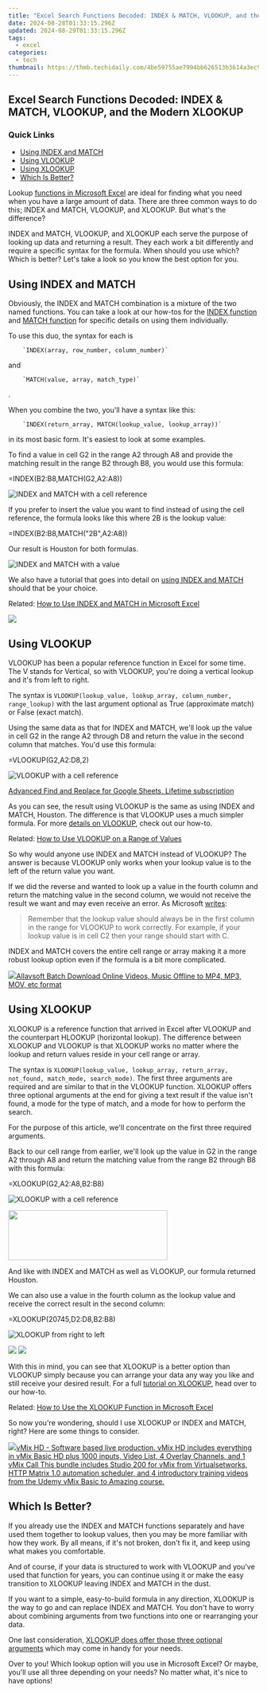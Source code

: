 ```yaml
---
title: "Excel Search Functions Decoded: INDEX & MATCH, VLOOKUP, and the Modern XLOOKUP"
date: 2024-08-28T01:33:15.296Z
updated: 2024-08-29T01:33:15.296Z
tags:
  - excel
categories:
  - tech
thumbnail: https://thmb.techidaily.com/4be59755ae7994bb626513b3614a3ec947be3b56430323187fb64d462d24a601.jpg
---
```


## Excel Search Functions Decoded: INDEX & MATCH, VLOOKUP, and the Modern XLOOKUP

### Quick Links

* [Using INDEX and MATCH](https://android-transfer.techidaily.com/in-2024-5-ways-to-transfer-music-from-samsung-galaxy-z-flip-5-to-other-android-devices-easily-drfone-by-drfone-transfer-from-android-transfer-from-android/)
* [Using VLOOKUP](https://fox-blue.techidaily.com/2024-approved-top-10-jpg-to-gif-converters-online-free/)
* [Using XLOOKUP](https://on-screen-recording.techidaily.com/new-2024-approved-streamline-your-zoom-meetings-screen-sharing-essentials/)
* [Which Is Better?](https://extra-guidance.techidaily.com/updated-quick-fix-techniques-for-social-media-collaborative-art/)

 Lookup [functions in Microsoft Excel](https://vimeo-videos.techidaily.com/in-2024-high-end-downloads-best-10-apps-for-extracting-vimeo-videos/) are ideal for finding what you need when you have a large amount of data. There are three common ways to do this; INDEX and MATCH, VLOOKUP, and XLOOKUP. But what's the difference?

 INDEX and MATCH, VLOOKUP, and XLOOKUP each serve the purpose of looking up data and returning a result. They each work a bit differently and require a specific syntax for the formula. When should you use which? Which is better? Let's take a look so you know the best option for you.

##  Using INDEX and MATCH

 Obviously, the INDEX and MATCH combination is a mixture of the two named functions. You can take a look at our how-tos for the [INDEX function](https://youtube-help.techidaily.com/in-2024-the-full-course-on-becoming-a-yt-creator-expert/) and [MATCH function](https://extra-guidance.techidaily.com/mirthful-missions-delving-into-the-goofy-movie-vhs-for-2024/) for specific details on using them individually.

 To use this duo, the syntax for each is 

        `INDEX(array, row_number, column_number)`
    
 and 

        `MATCH(value, array, match_type)`
    
 .

 When you combine the two, you'll have a syntax like this: 

        `INDEX(return_array, MATCH(lookup_value, lookup_array))`
    
 in its most basic form. It's easiest to look at some examples.

 To find a value in cell G2 in the range A2 through A8 and provide the matching result in the range B2 through B8, you would use this formula:

=INDEX(B2:B8,MATCH(G2,A2:A8))

![INDEX and MATCH with a cell reference](https://static1.howtogeekimages.com/wordpress/wp-content/uploads/2022/04/IndexMatchCell-ExcelLookupFunctions.png) 

 If you prefer to insert the value you want to find instead of using the cell reference, the formula looks like this where 2B is the lookup value:

=INDEX(B2:B8,MATCH("2B",A2:A8))

 Our result is Houston for both formulas.

![INDEX and MATCH with a value](https://static1.howtogeekimages.com/wordpress/wp-content/uploads/2022/04/IndexMatchValue-ExcelLookupFunctions.png) 

 We also have a tutorial that goes into detail on [using INDEX and MATCH](https://os-tips.techidaily.com/reviving-ipad-connectivity-essential-steps-for-reactivating-the-usb-driver/) should that be your choice.

Related: [How to Use INDEX and MATCH in Microsoft Excel](https://os-tips.techidaily.com/reviving-ipad-connectivity-essential-steps-for-reactivating-the-usb-driver/) 

<!-- affiliate ads begin -->
<a href="https://secure.2checkout.com/order/checkout.php?PRODS=4728277&QTY=1&AFFILIATE=108875&CART=1"><img src="https://secure.avangate.com/images/merchant/f7f07e7dab09533bc71247a5b29a7373/products/1_iDeviceMessageBox.png" border="0"></a>
<!-- affiliate ads end -->
##  Using VLOOKUP

 VLOOKUP has been a popular reference function in Excel for some time. The V stands for Vertical, so with VLOOKUP, you're doing a vertical lookup and it's from left to right.

 The syntax is `VLOOKUP(lookup_value, lookup_array, column_number, range_lookup)` with the last argument optional as True (approximate match) or False (exact match).

 Using the same data as that for INDEX and MATCH, we'll look up the value in cell G2 in the range A2 through D8 and return the value in the second column that matches. You'd use this formula:

=VLOOKUP(G2,A2:D8,2)

![VLOOKUP with a cell reference](https://static1.howtogeekimages.com/wordpress/wp-content/uploads/2022/04/VLOOKUPCell-ExcelLookupFunctions.png) 

<!-- affiliate ads begin -->
<a href="https://secure.2checkout.com/order/checkout.php?PRODS=4729642&QTY=1&AFFILIATE=108875&CART=1">Advanced Find and Replace for Google Sheets, Lifetime subscription</a>
<!-- affiliate ads end -->
 As you can see, the result using VLOOKUP is the same as using INDEX and MATCH, Houston. The difference is that VLOOKUP uses a much simpler formula. For more [details on VLOOKUP](https://win-able.techidaily.com/1723001670706-troubleshooting-genshin-impact-fix-stability-issues-and-stop-pc-crashes/), check out our how-to.

Related: [How to Use VLOOKUP on a Range of Values](https://win-able.techidaily.com/1723001670706-troubleshooting-genshin-impact-fix-stability-issues-and-stop-pc-crashes/) 

 So why would anyone use INDEX and MATCH instead of VLOOKUP? The answer is because VLOOKUP only works when your lookup value is to the left of the return value you want.

 If we did the reverse and wanted to look up a value in the fourth column and return the matching value in the second column, we would not receive the result we want and may even receive an error. As Microsoft [writes](https://support.microsoft.com/en-us/office/vlookup-function-0bbc8083-26fe-4963-8ab8-93a18ad188a1):

> Remember that the lookup value should always be in the first column in the range for VLOOKUP to work correctly. For example, if your lookup value is in cell C2 then your range should start with C.

 INDEX and MATCH covers the entire cell range or array making it a more robust lookup option even if the formula is a bit more complicated.

<!-- affiliate ads begin -->
<a href="https://secure.2checkout.com/order/checkout.php?PRODS=4631056&QTY=1&AFFILIATE=108875&CART=1"><img src="https://secure.avangate.com/images/merchant/997e65474a248252883b485717f7d098/products/buy-windows.png" border="0">Allavsoft Batch Download Online Videos, Music Offline to MP4, MP3, MOV, etc format </a>
<!-- affiliate ads end -->
##  Using XLOOKUP

 XLOOKUP is a reference function that arrived in Excel after VLOOKUP and the counterpart HLOOKUP (horizontal lookup). The difference between XLOOKUP and VLOOKUP is that XLOOKUP works no matter where the lookup and return values reside in your cell range or array.

 The syntax is `XLOOKUP(lookup_value, lookup_array, return_array, not_found, match_mode, search_mode)`. The first three arguments are required and are similar to that in the VLOOKUP function. XLOOKUP offers three optional arguments at the end for giving a text result if the value isn't found, a mode for the type of match, and a mode for how to perform the search.

 For the purpose of this article, we'll concentrate on the first three required arguments.

 Back to our cell range from earlier, we'll look up the value in G2 in the range A2 through A8 and return the matching value from the range B2 through B8 with this formula:

=XLOOKUP(G2,A2:A8,B2:B8)

![XLOOKUP with a cell reference](https://static1.howtogeekimages.com/wordpress/wp-content/uploads/2022/04/XLOOKUPCell-ExcelLookupFunctions.png) 

<!-- affiliate ads begin -->
<a href="https://godlikehost.sjv.io/c/5597632/1920054/21774" target="_top" id="1920054"><img src="//a.impactradius-go.com/display-ad/21774-1920054" border="0" alt="" width="320" height="100"/></a><img height="0" width="0" src="https://imp.pxf.io/i/5597632/1920054/21774" style="position:absolute;visibility:hidden;" border="0" />
<!-- affiliate ads end -->
 And like with INDEX and MATCH as well as VLOOKUP, our formula returned Houston.

 We can also use a value in the fourth column as the lookup value and receive the correct result in the second column:

=XLOOKUP(20745,D2:D8,B2:B8)

![XLOOKUP from right to left](https://static1.howtogeekimages.com/wordpress/wp-content/uploads/2022/04/GoodXLOOKUP-ExcelLookupFunctions.png) 

<!-- affiliate ads begin -->
<a href="https://shop.manycam.com/order/checkout.php?PRODS=17727588&QTY=1&AFFILIATE=108875&CART=1"><img src="https://secure.avangate.com/images/merchant/8230bea7d54bcdf99cdfe85cb07313d5/mcaffbanner600x500.png" border="0"></a>
<a href="https://shop.manycam.com/order/checkout.php?PRODS=17727588&QTY=1&AFFILIATE=108875&CART=1"><img src="https://secure.avangate.com/images/merchant/8230bea7d54bcdf99cdfe85cb07313d5/Affiliates_300x250px_valentinesday.png" border="0"></a>
<!-- affiliate ads end -->
 With this in mind, you can see that XLOOKUP is a better option than VLOOKUP simply because you can arrange your data any way you like and still receive your desired result. For a full [tutorial on XLOOKUP](https://android-transfer.techidaily.com/in-2024-5-ways-to-transfer-music-from-asus-rog-phone-7-ultimate-to-other-android-devices-easily-drfone-by-drfone-transfer-from-android-transfer-from-android/), head over to our how-to.

Related: [How to Use the XLOOKUP Function in Microsoft Excel](https://android-transfer.techidaily.com/in-2024-5-ways-to-transfer-music-from-asus-rog-phone-7-ultimate-to-other-android-devices-easily-drfone-by-drfone-transfer-from-android-transfer-from-android/) 

 So now you're wondering, should I use XLOOKUP or INDEX and MATCH, right? Here are some things to consider.

<!-- affiliate ads begin -->
<a href="https://secure.2checkout.com/order/checkout.php?PRODS=4718730&QTY=1&AFFILIATE=108875&CART=1"> <img src="https://secure.avangate.com/images/merchant/ce9a6fb2becc2d235e62b125e9260102/products/copy_vMixCallScreenshot1-large.jpg" border="0">vMix HD - Software based live production. vMix HD includes everything in vMix Basic HD plus 1000 inputs, Video List, 4 Overlay Channels, and 1 vMix Call 
This bundle includes Studio 200 for vMix from Virtualsetworks, HTTP Matrix 1.0 automation scheduler, and 4 introductory training videos from the Udemy vMix Basic to Amazing course. </a>
<!-- affiliate ads end -->
##  Which Is Better?

 If you already use the INDEX and MATCH functions separately and have used them together to lookup values, then you may be more familiar with how they work. By all means, if it's not broken, don't fix it, and keep using what makes you comfortable.

 And of course, if your data is structured to work with VLOOKUP and you've used that function for years, you can continue using it or make the easy transition to XLOOKUP leaving INDEX and MATCH in the dust.

 If you want to a simple, easy-to-build formula in any direction, XLOOKUP is the way to go and can replace INDEX and MATCH. You don't have to worry about combining arguments from two functions into one or rearranging your data.

 One last consideration, [XLOOKUP does offer those three optional arguments](https://support.microsoft.com/en-us/office/xlookup-function-b7fd680e-6d10-43e6-84f9-88eae8bf5929) which may come in handy for your needs.

 Over to you! Which lookup option will you use in Microsoft Excel? Or maybe, you'll use all three depending on your needs? No matter what, it's nice to have options!

<ins class="adsbygoogle"
     style="display:block"
     data-ad-format="autorelaxed"
     data-ad-client="ca-pub-7571918770474297"
     data-ad-slot="1223367746"></ins>



<ins class="adsbygoogle"
     style="display:block"
     data-ad-client="ca-pub-7571918770474297"
     data-ad-slot="8358498916"
     data-ad-format="auto"
     data-full-width-responsive="true"></ins>


